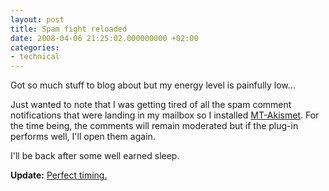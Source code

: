 ```yaml
---
layout: post
title: Spam fight reloaded
date: 2008-04-06 21:25:02.000000000 +02:00
categories:
- technical
---
```

Got so much stuff to blog about but my energy level is painfully low...

Just wanted to note that I was getting tired of all the spam comment notifications that were landing in my mailbox so I installed <a href="http://appnel.com/kb/mtakismet/mtakismet-manual">MT-Akismet</a>. For the time being, the comments will remain moderated but if the plug-in performs well, I'll open them again.

I'll be back after some well earned sleep.

<strong>Update:</strong> <a href="http://www.rd.com/health/mind-and-body/sleep/12-tips-to-create-a-sleep-haven/article54358.html">Perfect timing.</a>
